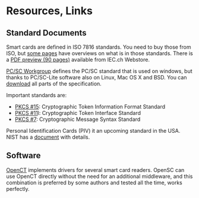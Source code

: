 # Resources, Links

## Standard Documents

Smart cards are defined in ISO 7816 standards. You need to buy those from ISO,
but [some pages](http://www.ttfn.net/techno/smartcards/standards.html)
have overviews on what is in those standards. There is a [PDF preview (90 pages)](http://webstore.iec.ch/preview/info_isoiec7816-4%7Bed2.0%7Den.pdf) available from IEC.ch Webstore.

[PC/SC Workgroup](https://pcscworkgroup.com/)
defines the PC/SC standard that is used on windows, but
thanks to PC/SC-Lite software also on Linux, Mac OS X and BSD.
You can [download](https://pcscworkgroup.com/specifications/download/)
all parts of the specification.

Important standards are:

* [PKCS #15](https://www.usenix.org/legacy/publications/library/proceedings/smartcard99/full_papers/nystrom/nystrom_html/index.html): Cryptographic Token Information Format Standard
* [PKCS #11](https://docs.oasis-open.org/pkcs11/pkcs11-curr/v2.40/os/pkcs11-curr-v2.40-os.html)l: Cryptographic Token Interface Standard
* [PKCS #7](https://datatracker.ietf.org/doc/html/rfc2315): Cryptographic Message Syntax Standard

Personal Identification Cards (PIV) it an upcoming standard in the USA. NIST has a
[document](https://csrc.nist.gov/pubs/fips/201-3/final) with details.

## Software

[OpenCT](http://www.opensc-project.org/openct/) implements drivers for
several smart card readers. OpenSC can use OpenCT directly without the
need for an additional middleware, and this combination is preferred by
some authors and tested all the time, works perfectly.
